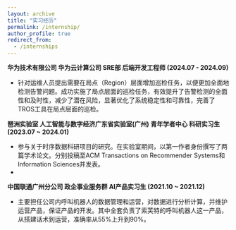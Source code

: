 ```yaml
---
layout: archive
title: "实习经历"
permalink: /internship/
author_profile: true
redirect_from:
  - /internships
---
```


**华为技术有限公司 华为云计算公司 SRE部 后端开发工程师 (2024.07 - 2024.09)**
- 针对运维人员提出需要在局点（Region）层面增加巡检任务，以便更加全面地检测告警问题。成功实施了局点层面的巡检任务，有效提升了告警检测的全面性和及时性，减少了潜在风险，显著优化了系统稳定性和可靠性，完善了TROS工具在局点层面的巡检。

**琶洲实验室 人工智能与数字经济广东省实验室(广州) 青年学者中心 科研实习生 (2023.07 ~ 2024.01)**
- 参与关于时序数据科研项目的研究。在实验室期间，以第一作者身份撰写了两篇学术论文。分别投稿至ACM Transactions on Recommender Systems和Information Sciences并发表。
- 
**中国联通广州分公司 政企事业服务群 AI产品实习生 (2021.10 ~ 2021.12)**
- 主要担任公司内呼叫机器人的数据管理和运营，对数据进行分析计算，并维护运营产品，保证产品的开发。其中全套负责了索芙特的呼叫机器人这一产品，从搭建话术到运营，准确率从55%上升到90%。

